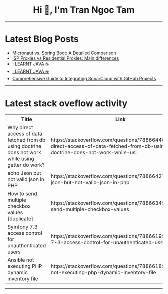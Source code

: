 <h1 align="center">Hi 👋, I'm Tran Ngoc Tam</h1>

---

# Latest Blog Posts 
<!-- BLOG-POST-LIST:START -->
- [Micronaut vs. Spring Boot: A Detailed Comparison](https://dev.to/adaumircosta/micronaut-vs-spring-boot-a-detailed-comparison-4og5)
- [ISP Proxies vs Residential Proxies: Main differences](https://dev.to/oxylabs-io/isp-proxies-vs-residential-proxies-main-differences-40hp)
- [I LEARNT JAVA ☕](https://dev.to/mince/i-learnt-java-2k2o)
- [I LEARNT JAVA ☕](https://dev.to/mince/i-learnt-java-5a58)
- [Comprehensive Guide to Integrating SonarCloud with GitHub Projects](https://dev.to/ittrident/comprehensive-guide-to-integrating-sonarcloud-with-github-projects-3449)
<!-- BLOG-POST-LIST:END -->

---

# Latest stack oveflow activity
<table>
  <tr><th>Title</th><th>Link</th></tr>
  <!-- STACKOVERFLOW:START --><tr><td>Why direct access of data fetched from db using doctrine does not work while using getter do work?</td><td>https://stackoverflow.com/questions/78866446/why-direct-access-of-data-fetched-from-db-using-doctrine-does-not-work-while-usi</td></tr><tr><td>echo Json but not valid json in PHP</td><td>https://stackoverflow.com/questions/78866427/echo-json-but-not-valid-json-in-php</td></tr><tr><td>How to send multiple checkbox values [duplicate]</td><td>https://stackoverflow.com/questions/78866349/how-to-send-multiple-checkbox-values</td></tr><tr><td>Symfony 7.3 access control for unauthenticated users</td><td>https://stackoverflow.com/questions/78866199/symfony-7-3-access-control-for-unauthenticated-users</td></tr><tr><td>Ansible not executing PHP dynamic inventory file</td><td>https://stackoverflow.com/questions/78866189/ansible-not-executing-php-dynamic-inventory-file</td></tr><!-- STACKOVERFLOW:END -->
</table>

---



